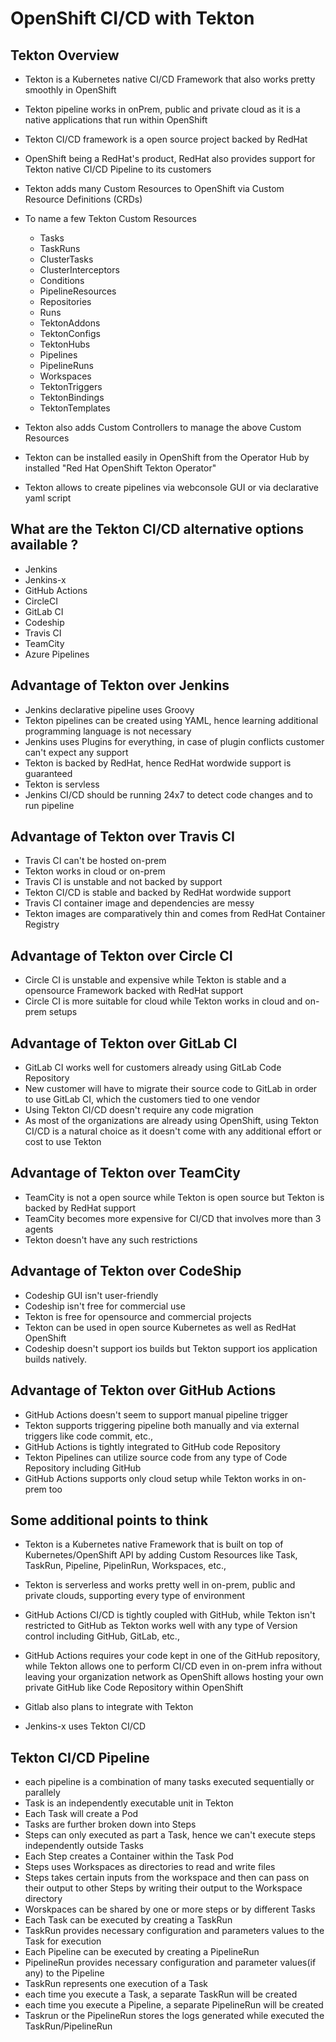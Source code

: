 # OpenShift CI/CD with Tekton

## Tekton Overview
- Tekton is a Kubernetes native CI/CD Framework that also works pretty smoothly in OpenShift
- Tekton pipeline works in onPrem, public and private cloud as it is a native applications
  that run within OpenShift
- Tekton CI/CD framework is a open source project backed by RedHat
- OpenShift being a RedHat's product, RedHat also provides support for Tekton native CI/CD Pipeline to its customers
- Tekton adds many Custom Resources to OpenShift via Custom Resource Definitions (CRDs)
- To name a few Tekton Custom Resources
    - Tasks
    - TaskRuns
    - ClusterTasks
    - ClusterInterceptors
    - Conditions
    - PipelineResources
    - Repositories
    - Runs
    - TektonAddons
    - TektonConfigs
    - TektonHubs
    - Pipelines
    - PipelineRuns
    - Workspaces
    - TektonTriggers
    - TektonBindings
    - TektonTemplates

- Tekton also adds Custom Controllers to manage the above Custom Resources
- Tekton can be installed easily in OpenShift from the Operator Hub by installed "Red Hat OpenShift Tekton Operator"
- Tekton allows to create pipelines via webconsole GUI or via declarative yaml script

## What are the Tekton CI/CD alternative options available ?
- Jenkins
- Jenkins-x
- GitHub Actions
- CircleCI
- GitLab CI
- Codeship
- Travis CI
- TeamCity
- Azure Pipelines

## Advantage of Tekton over Jenkins
- Jenkins declarative pipeline uses Groovy
- Tekton pipelines can be created using YAML, hence learning additional programming language is not necessary
- Jenkins uses Plugins for everything, in case of plugin conflicts customer can't expect any support
- Tekton is backed by RedHat, hence RedHat wordwide support is guaranteed
- Tekton is servless
- Jenkins CI/CD should be running 24x7 to detect code changes and to run pipeline

## Advantage of Tekton over Travis CI
- Travis CI can't be hosted on-prem
- Tekton works in cloud or on-prem
- Travis CI is unstable and not backed by support
- Tekton CI/CD is stable and backed by RedHat wordwide support
- Travis CI container image and dependencies are messy 
- Tekton images are comparatively thin and comes from RedHat Container Registry

## Advantage of Tekton over Circle CI
- Circle CI is unstable and expensive while Tekton is stable and a opensource Framework backed with RedHat support
- Circle CI is more suitable for cloud while Tekton works in cloud and on-prem setups

## Advantage of Tekton over GitLab CI
- GitLab CI works well for customers already using GitLab Code Repository
- New customer will have to migrate their source code to GitLab in order to use GitLab CI, which the customers
  tied to one vendor
- Using Tekton CI/CD doesn't require any code migration
- As most of the organizations are already using OpenShift, using Tekton CI/CD is a natural choice
  as it doesn't come with any additional effort or cost to use Tekton

## Advantage of Tekton over TeamCity
- TeamCity is not a open source while Tekton is open source but Tekton is backed by RedHat support
- TeamCity becomes more expensive for CI/CD that involves more than 3 agents
- Tekton doesn't have any such restrictions

## Advantage of Tekton over CodeShip
- Codeship GUI isn't user-friendly
- Codeship isn't free for commercial use
- Tekton is free for opensource and commercial projects
- Tekton can be used in open source Kubernetes as well as RedHat OpenShift
- Codeship doesn't support ios builds but Tekton support ios application builds natively.

## Advantage of Tekton over GitHub Actions
- GitHub Actions doesn't seem to support manual pipeline trigger
- Tekton supports triggering pipeline both manually and via external triggers like code commit, etc.,
- GitHub Actions is tightly integrated to GitHub code Repository
- Tekton Pipelines can utilize source code from any type of Code Repository including GitHub
- GitHub Actions supports only cloud setup while Tekton works in on-prem too

## Some additional points to think 
- Tekton is a Kubernetes native Framework that is built on top of Kubernetes/OpenShift API
  by adding Custom Resources like Task, TaskRun, Pipeline, PipelinRun, Workspaces, etc.,

- Tekton is serverless and works pretty well in on-prem, public and private clouds, supporting every
  type of environment

- GitHub Actions CI/CD is tightly coupled with GitHub, while Tekton isn't restricted to GitHub as Tekton 
  works well with any type of Version control including GitHub, GitLab, etc.,

- GitHub Actions requires your code kept in one of the GitHub repository, while Tekton allows one to perform CI/CD
  even in on-prem infra without leaving your organization network as OpenShift allows hosting your
  own private GitHub like Code Repository within OpenShift

- Gitlab also plans to integrate with Tekton 

- Jenkins-x uses Tekton CI/CD


## Tekton CI/CD Pipeline

- each pipeline is a combination of many tasks executed sequentially or parallely
- Task is an independently executable unit in Tekton
- Each Task will create a Pod
- Tasks are further broken down into Steps
- Steps can only executed as part a Task, hence we can't execute steps independently outside Tasks
- Each Step creates a Container within the Task Pod
- Steps uses Workspaces as directories to read and write files
- Steps takes certain inputs from the workspace and then can pass on their output to other Steps by writing
  their output to the Workspace directory
- Worskpaces can be shared by one or more steps or by different Tasks
- Each Task can be executed by creating a TaskRun
- TaskRun provides necessary configuration and parameters values to the Task for execution
- Each Pipeline can be executed by creating a PipelineRun
- PipelineRun provides necessary configuration and parameter values(if any) to the Pipeline
- TaskRun represents one execution of a Task
- each time you execute a Task, a separate TaskRun will be created
- each time you execute a Pipeline, a separate PipelineRun will be created
- Taskrun or the PipelineRun stores the logs generated while executed the TaskRun/PipelineRun

